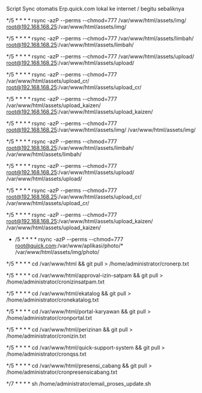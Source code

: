 Script Sync otomatis Erp.quick.com lokal ke internet / begitu sebaliknya 

*/5 * * * * rsync -azP --perms --chmod=777 /var/www/html/assets/img/ root@192.168.168.25:/var/www/html/assets/img/

*/5 * * * * rsync -azP --perms --chmod=777 /var/www/html/assets/limbah/ root@192.168.168.25:/var/www/html/assets/limbah/

*/5 * * * * rsync -azP --perms --chmod=777 /var/www/html/assets/upload/ root@192.168.168.25:/var/www/html/assets/upload/

*/5 * * * * rsync -azP --perms --chmod=777 /var/www/html/assets/upload_cr/ root@192.168.168.25:/var/www/html/assets/upload_cr/

*/5 * * * * rsync -azP --perms --chmod=777 /var/www/html/assets/upload_kaizen/ root@192.168.168.25:/var/www/html/assets/upload_kaizen/

*/5 * * * * rsync -azP --perms --chmod=777 root@192.168.168.25:/var/www/html/assets/img/ /var/www/html/assets/img/

*/5 * * * * rsync -azP --perms --chmod=777 root@192.168.168.25:/var/www/html/assets/limbah/ /var/www/html/assets/limbah/

*/5 * * * * rsync -azP --perms --chmod=777 root@192.168.168.25:/var/www/html/assets/upload/ /var/www/html/assets/upload/

*/5 * * * * rsync -azP --perms --chmod=777 root@192.168.168.25:/var/www/html/assets/upload_cr/ /var/www/html/assets/upload_cr/

*/5 * * * * rsync -azP --perms --chmod=777 root@192.168.168.25:/var/www/html/assets/upload_kaizen/ /var/www/html/assets/upload_kaizen/

* /5 * * * * rsync -azP --perms --chmod=777 root@quick.com:/var/www/aplikasi/photo/* /var/www/html/assets/img/photo/

*/5 * * * * cd /var/www/html && git pull > /home/administrator/cronerp.txt

*/5 * * * * cd /var/www/html/approval-izin-satpam && git pull > /home/administrator/cronizinsatpam.txt

*/5 * * * * cd /var/www/html/ekatalog && git pull > /home/administrator/cronekatalog.txt

*/5 * * * * cd /var/www/html/portal-karyawan && git pull > /home/administrator/cronportal.txt

*/5 * * * * cd /var/www/html/perizinan && git pull > /home/administrator/cronizin.txt

*/5 * * * * cd /var/www/html/quick-support-system && git pull > /home/administrator/cronqss.txt

*/5 * * * * cd /var/www/html/presensi_cabang && git pull > /home/administrator/cronpresensicabang.txt

*/7 * * * * sh /home/administrator/email_proses_update.sh